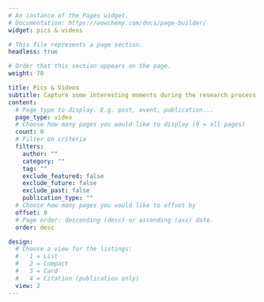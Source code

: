 ```yaml
---
# An instance of the Pages widget.
# Documentation: https://wowchemy.com/docs/page-builder/
widget: pics & videos

# This file represents a page section.
headless: true

# Order that this section appears on the page.
weight: 70

title: Pics & Videos
subtitle: Capture some interesting moments during the research process
content:
  # Page type to display. E.g. post, event, publication...
  page_type: video
  # Choose how many pages you would like to display (0 = all pages)
  count: 0
  # Filter on criteria
  filters:
    author: ""
    category: ""
    tag: ""
    exclude_featured: false
    exclude_future: false
    exclude_past: false
    publication_type: ""
  # Choose how many pages you would like to offset by
  offset: 0
  # Page order: descending (desc) or ascending (asc) date.
  order: desc

design:
  # Choose a view for the listings:
  #   1 = List
  #   2 = Compact
  #   3 = Card
  #   4 = Citation (publication only)
  view: 2
---
```

